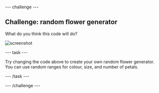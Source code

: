 
--- challenge ---

## Challenge: random flower generator

What do you think this code will do?

![screenshot](images/flower-random-code.png)  

--- task ---

Try changing the code above to create your own random flower generator. You can use random ranges for colour, size, and number of petals. 

--- /task ---

--- /challenge ---

 
 

